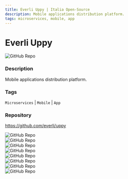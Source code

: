 ```yaml
---
title: Everli Uppy | Italia Open-Source
description: Mobile applications distribution platform.
tags: microservices, mobile, app
---
```

        

# Everli Uppy

![GitHub Repo](https://img.shields.io/static/v1?label=category&message=opensource&color=green)

### Description

Mobile applications distribution platform.

### Tags

`Microservices` | `Mobile` | `App`

### Repository

https://github.com/everli/uppy

![GitHub Repo](https://img.shields.io/github/stars/everli/uppy?style=social)<br />![GitHub Repo](https://img.shields.io/github/forks/everli/uppy?style=social)<br />![GitHub Repo](https://img.shields.io/github/v/tag/everli/uppy?style=social)<br />![GitHub Repo](https://img.shields.io/github/contributors/everli/uppy)<br />![GitHub Repo](https://img.shields.io/github/issues-pr/everli/uppy)<br />![GitHub Repo](https://img.shields.io/github/issues/everli/uppy)<br />![GitHub Repo](https://img.shields.io/github/license/everli/uppy)<br />![GitHub Repo](https://img.shields.io/github/last-commit/everli/uppy)<br />